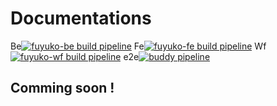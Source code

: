 # Documentations

Be[![fuyuko-be build pipeline](https://app.buddy.works/tmjeee/fuyuko/pipelines/pipeline/241662/badge.svg?token=3a57e69c1740c1c6a3369df39a0b1dc40adb71fc4edda1aede41ad5accd30f20 "fuyuko-be build pipeline")](https://app.buddy.works/tmjeee/fuyuko/pipelines/pipeline/241662)
Fe[![fuyuko-fe build pipeline](https://app.buddy.works/tmjeee/fuyuko/pipelines/pipeline/241663/badge.svg?token=3a57e69c1740c1c6a3369df39a0b1dc40adb71fc4edda1aede41ad5accd30f20 "fuyuko-fe build pipeline")](https://app.buddy.works/tmjeee/fuyuko/pipelines/pipeline/241663)
Wf[![fuyuko-wf build pipeline](https://app.buddy.works/tmjeee/fuyuko/pipelines/pipeline/242310/badge.svg?token=3a57e69c1740c1c6a3369df39a0b1dc40adb71fc4edda1aede41ad5accd30f20 "fuyuko-wf build pipeline")](https://app.buddy.works/tmjeee/fuyuko/pipelines/pipeline/242310)
e2e[![buddy pipeline](https://app.buddy.works/tmjeee/fuyuko/pipelines/pipeline/241669/badge.svg?token=3a57e69c1740c1c6a3369df39a0b1dc40adb71fc4edda1aede41ad5accd30f20 "buddy pipeline")](https://app.buddy.works/tmjeee/fuyuko/pipelines/pipeline/241669)

## Comming soon !

